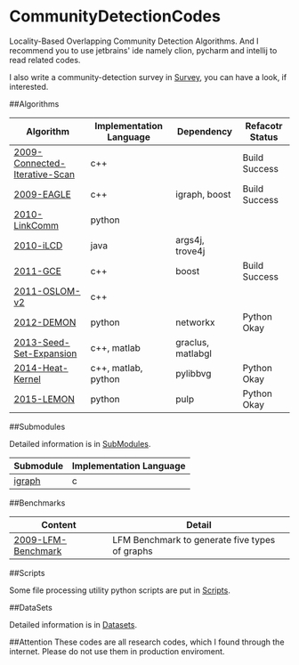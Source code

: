 # CommunityDetectionCodes
Locality-Based Overlapping Community Detection Algorithms. 
And I recommend you to use jetbrains' ide namely clion, pycharm and intellij to 
read related codes. 

I also write a community-detection survey in [Survey](Survey), you can have a look, if interested. 

##Algorithms

Algorithm | Implementation Language | Dependency | Refacotr Status
--- | --- | --- | ---
[2009-Connected-Iterative-Scan](2009-Connected-Iterative-Scan) | c++ |  | Build Success
[2009-EAGLE](2009-EAGLE) | c++ | igraph, boost | Build Success
[2010-LinkComm](2010-LinkCommunity) | python|  |
[2010-iLCD](2010-iLCD) | java | args4j, trove4j |
[2011-GCE](2011-GCE) | c++ | boost | Build Success
[2011-OSLOM-v2](2011-OSLOM-v2) | c++ | |
[2012-DEMON](2012-DEMON) | python | networkx | Python Okay
[2013-Seed-Set-Expansion](2013-Seed-Set-Expansion) | c++, matlab | graclus, matlabgl | 
[2014-Heat-Kernel](2014-Heat-Kernel) | c++, matlab, python | pylibbvg | Python Okay
[2015-LEMON](2015-LEMON) | python | pulp | Python Okay

##Submodules

Detailed information is in [SubModules](SubModules).

Submodule | Implementation Language
--- | ---
[igraph](https://github.com/igraph/igraph) | c

##Benchmarks

Content | Detail
--- | ---
[2009-LFM-Benchmark](2009-LFM-Benchmark) | LFM Benchmark to generate five types of graphs

##Scripts

Some file processing utility python scripts are put in [Scripts](Scripts).

##DataSets

Detailed information is in [Datasets](Datasets).

##Attention
These codes are all research codes, which I found through the internet. Please do not use them in production enviroment.
